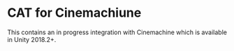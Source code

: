 # CAT for Cinemachiune
This contains an in progress integration with Cinemachine which is available in Unity 2018.2+.
